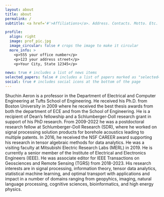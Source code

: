 ```yaml
---
layout: about
title: about
permalink: /
subtitle: <a href='#'>Affiliations</a>. Address. Contacts. Motto. Etc.

profile:
  align: right
  image: prof_pic.jpg
  image_circular: false # crops the image to make it circular
  more_info: >
    <p>555 your office number</p>
    <p>123 your address street</p>
    <p>Your City, State 12345</p>

news: true # includes a list of news items
selected_papers: false # includes a list of papers marked as "selected={true}"
social: true # includes social icons at the bottom of the page
---
```


Shuchin Aeron is a professor in the Department of Electrical and Computer Engineering at Tufts School of Engineering. 
He received his Ph.D. from Boston University in 2009 where he received the best thesis awards from both the department of ECE and from the School of Engineering. He is a recipient of Dean’s fellowship and a Schlumberger-Doll research grant in support of his PhD research. From 2009-2022 he was a postdoctoral research fellow at Schlumberger-Doll Research (SDR), where he worked on signal processing solution products for borehole acoustics leading to multiple patents. In 2016, he received the NSF CAREER award supporting his research in tensor algebraic methods for data analytics. He was a visiting faculty at Mitsubishi Electric Research Labs (MERL) in 2019. He is currently a senior member of the Institute of Electrical and Electronics Engineers (IEEE). He was associate editor for IEEE Transactions on Geosciences and Remote Sensing (TGRS) from 2018-2023. His research interests are in signal processing, information theory, tensor data analytics, statistical machine learning, and optimal transport with applications and impact in a number of domains ranging from geopyhics, imaging, natural language processing, cognitive sciences, bioinformatics, and high energy physics.